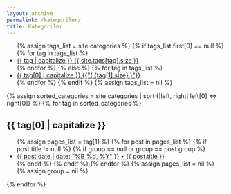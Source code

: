 ```yaml
---
layout: archive
permalink: /kategoriler/
title: Kategoriler
---
```

<ul class="tag-box inline">
{% assign tags_list = site.categories %}  
  {% if tags_list.first[0] == null %}
    {% for tag in tags_list %} 
      <li><a href="#{{ tag }}">{{ tag | capitalize }} <span>{{ site.tags[tag].size }}</span></a></li>
    {% endfor %}
  {% else %}
    {% for tag in tags_list %} 
      <li><a href="#{{ tag[0] }}">{{ tag[0] | capitalize }} <span>{{"( {tag[1].size} )"}}</span></a></li>
    {% endfor %}
  {% endif %}
{% assign tags_list = nil %}
</ul>


{% assign sorted_categories = site.categories | sort {|left, right| left[0] <=> right[0]} %}
{% for tag in sorted_categories %}
  <h2 class='tag' id="{{ tag[0] }}">{{ tag[0] | capitalize }}</h2>
  <ul class="post-list">
    {% assign pages_list = tag[1] %}
    {% for post in pages_list %}
      {% if post.title != null %}
      {% if group == null or group == post.group %}
      <li><a href="{{ site.url }}{{ post.url }}">
          <span class="entry-date"><time datetime="{{ post.date | date_to_xmlschema }}" itemprop="datePublished">{{ post.date | date: "%B %d, %Y" }}</time></span>
          &bull;
          {{ post.title }}
        </a></li>
      {% endif %}
      {% endif %}
    {% endfor %}
    {% assign pages_list = nil %}
    {% assign group = nil %}
  </ul>
{% endfor %}

